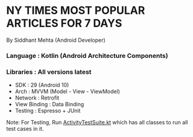 # NY TIMES MOST POPULAR ARTICLES FOR 7 DAYS

By Siddhant Mehta (Android Developer)

### Language    : Kotlin (Android Architecture Components)

### Libraries   : All versions latest

- SDK           : 29 (Android 10)
- Arch          : MVVM (Model - View - ViewModel)
- Network       : Retrofit
- View Binding  : Data Binding
- Testing       : Espresso + JUnit

Note: For Testing, Run [ActivityTestSuite.kt](app/src/androidTest/java/com/test/android/siddhant/view/ActivityTestSuite.kt) which has all classes to run all test cases in it.
